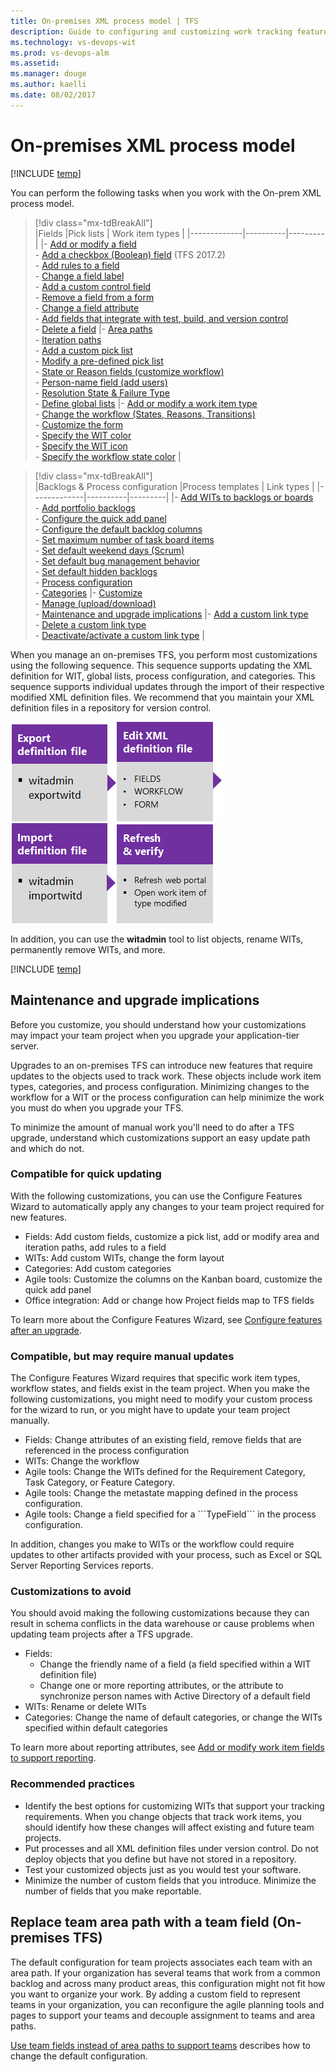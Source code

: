 ```yaml
---
title: On-premises XML process model | TFS
description: Guide to configuring and customizing work tracking features for TFS and the on-premises process model  
ms.technology: vs-devops-wit
ms.prod: vs-devops-alm
ms.assetid: 
ms.manager: douge
ms.author: kaelli
ms.date: 08/02/2017
---
```




<a id="on-prem-xml-process-model"></a>
# On-premises XML process model 

[!INCLUDE [temp](../_shared/version-header-tfs-only.md)]


You can perform the following tasks when you work with the On-prem XML process model. 


> [!div class="mx-tdBreakAll"]  
> |Fields  |Pick lists   |   Work item types |
> |-------------|----------|---------|
> |- [Add or modify a field](add-modify-field.md)<br/>- [Add a checkbox (Boolean) field](add-modify-field.md#boolean-field) (TFS 2017.2)<br/>- [Add rules to a field](add-modify-field.md#add-rules)<br/>- [Change a field label](add-modify-field.md#change-label)<br/>- [Add a custom control field](add-modify-field.md#custom-control)<br/>- [Remove a field from a form](add-modify-field.md#change-label)<br/>- [Change a field attribute](add-modify-field.md#change-attribute)<br/>- [Add fields that integrate with test, build, and version control](add-modify-field.md#integration-fields)<br/>- [Delete a field](add-modify-field.md#delete-field) |- [Area paths](set-area-paths.md)<br/>- [Iteration paths](set-iteration-paths-sprints.md)<br/>- [Add a custom pick list](add-modify-field.md#picklist)<br/>- [Modify a pre-defined pick list](add-modify-field.md#picklist)<br/>- [State or Reason fields (customize workflow)](../reference/change-workflow-wit.md)<br/>- [Person-name field (add users)](../../accounts/add-users.md) <br/>- [Resolution State & Failure Type](customize-work.md#test-experience)<br/>- [Define global lists](../reference/define-global-lists.md) |- [Add or modify a work item type](add-modify-wit.md)<br/>- [Change the workflow (States, Reasons, Transitions)](../reference/change-workflow-wit.md)<br/>- [Customize the form](../reference/change-work-item-form-layout.md)<br/>- [Specify the WIT color](../reference/process-configuration-xml-element.md#wit-colors)<br/>- [Specify the WIT icon](../reference/process-configuration-xml-element.md)<br/>- [Specify the workflow state color](../reference/process-configuration-xml-element.md#state-colors) |


> [!div class="mx-tdBreakAll"]  
> |Backlogs & Process configuration  |Process templates  | Link types |
> |-------------|----------|---------|
> |- [Add WITs to backlogs or boards](add-wits-to-backlogs-and-boards.md)<br/>- [Add portfolio backlogs](add-portfolio-backlogs.md)<br/>- [Configure the quick add panel](../reference/process-configuration-xml-element.md#add)<br/>- [Configure the default backlog columns](../reference/process-configuration-xml-element.md#columns)<br/>- [Set maximum number of task board items](../reference/process-configuration-xml-element.md#number_items)<br/>- [Set default weekend days (Scrum)](../reference/process-configuration-xml-element.md#weekend_days) <br/>- [Set default bug management behavior](../reference/process-configuration-xml-element.md#behaviors) <br/>- [Set default hidden backlogs](../reference/process-configuration-xml-element.md#behaviors) <br/>- [Process configuration](../reference/process-configuration-xml-element.md)<br/>- [Categories](../reference/categories-xml-element-reference.md) |- [Customize](../reference/process-templates/customize-process.md)<br/>- [Manage (upload/download)](../guidance/manage-process-templates.md)<br/>- [Maintenance and upgrade implications](#before-you-customize) |- [Add a custom link type](../reference/link-type-element-reference.md)<br/>- [Delete a custom link type](../reference/witadmin/manage-link-types.md)<br/>- [Deactivate/activate a custom link type](../reference/witadmin/manage-link-types.md) | 


<a id="on-prem-xml-sequence"></a>

When you manage an on-premises TFS, you perform most customizations using the following sequence. This sequence supports updating the XML definition for WIT, global lists, process configuration, and categories. This sequence supports individual updates through the import of their respective modified XML definition files. We recommend that you maintain your XML definition files in a repository for version control.  

[![Export XML definition file](_img/cust-wit-form-export-def-file.png)](customize-wit-form.md#witadmin)[![Edit XML definition file](_img/cust-wit-form-edit-def-file.png)](../reference/weblayout-xml-elements.md)[![Import WIT definition file](_img/cust-wit-form-import-def-file.png)](customize-wit-form.md#witadmin)![Refresh and verify changes](_img/cust-wit-form-refresh-verify.png)  

In addition, you can use the **witadmin** tool to list objects, rename WITs, permanently remove WITs, and more.  
 

[!INCLUDE [temp](../_shared/process-editor.md)]  




<a id="before-you-customize"></a>
## Maintenance and upgrade implications
Before you customize, you should understand how your customizations may impact your team project when you upgrade your application-tier server.  

Upgrades to an on-premises TFS can introduce new features that require updates to the objects used to track work. These objects include work item types, categories, and process configuration. Minimizing changes to the workflow for a WIT or the process configuration can help minimize the work you must do when you upgrade your TFS. 

To minimize the amount of manual work you'll need to do after a TFS upgrade, understand which customizations support an easy update path and which do not. 



### Compatible for quick updating  

With the following customizations, you can use the Configure Features Wizard to automatically apply any changes to your team project required for new features.

<ul>
<li>Fields: Add custom fields, customize a pick list, add or modify area and iteration paths, add rules to a field  </li>
<li>WITs: Add custom WITs, change the form layout</li>
<li>Categories: Add custom categories  </li>
<li>Agile tools: Customize the columns on the Kanban board, customize the quick add panel  </li>
<li>Office integration: Add or change how Project fields map to TFS fields   </li>
</ul>

To learn more about the Configure Features Wizard, see [Configure features after an upgrade](configure-features-after-upgrade.md).


### Compatible, but may require manual updates

The Configure Features Wizard requires that specific work item types, workflow states, and fields exist in the team project. When you make the following customizations, you might need to modify your custom process for the wizard to run, or you might have to update your team project manually. 

<ul>
<li>Fields: Change attributes of an existing field, remove fields that are referenced in the process configuration </li>
<li>WITs: Change the workflow </li>
<li>Agile tools: Change the WITs defined for the Requirement Category, Task Category, or Feature Category.</li>
<li>Agile tools: Change the metastate mapping defined in the process configuration.  </li>
<li>Agile tools: Change a field specified for a ```TypeField``` in the process configuration.   </li>
</ul>

In addition, changes you make to WITs or the workflow could require updates to other artifacts provided with your process, such as Excel or SQL Server Reporting Services reports.
 

### Customizations to avoid
You should avoid making the following customizations because they can result in schema conflicts in the data warehouse or cause problems when updating team projects after a TFS upgrade. 

*	Fields:  
	*	Change the friendly name of a field (a field specified within a WIT definition file)  
	*	Change one or more reporting attributes, or the attribute to synchronize person names with Active Directory of a default field  
*	WITs: Rename or delete WITs 
*	Categories: Change the name of default categories, or change the WITs specified within default categories  

To learn more about reporting attributes, see [Add or modify work item fields to support reporting](http://msdn.microsoft.com/library/ee921481.aspx).

### Recommended practices  
*	Identify the best options for customizing WITs that support your tracking requirements. When you change objects that track work items, you should identify how these changes will affect existing and future team projects.  
*	Put processes and all XML definition files under version control. Do not deploy objects that you define but have not stored in a repository.  
*	Test your customized objects just as you would test your software.  
*	Minimize the number of custom fields that you introduce. Minimize the number of fields that you make reportable.  

 

## Replace team area path with a team field (On-premises TFS)  
The default configuration for team projects associates each team with an area path. If your organization has several teams that work from a common backlog and across many product areas, this configuration might not fit how you want to organize your work. By adding a custom field to represent teams in your organization, you can reconfigure the agile planning tools and pages to support your teams and decouple assignment to teams and area paths.

[Use team fields instead of area paths to support teams](../customize/use-team-fields-instead-area-paths.md) describes how to change the default configuration.

<!--- Add definitions for these 
release 
team 

--> 